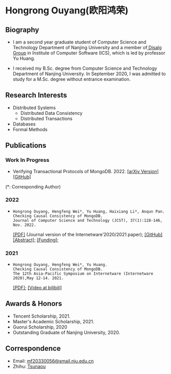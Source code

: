 # Hongrong Ouyang(欧阳鸿荣)

## Biography
- I am a second year graduate student of Computer Science and Technology Department of Nanjing University and a member of[ Disalg Group](https://github.com/Disalg-ICS-NJU/disalg-nju) in Institute of Computer Software (ICS), which is led by professor Yu Huang.

- I received my B.Sc. degree from Computer Science and Technology Department of Nanjing University. In September 2020, I was admitted to study for a M.Sc. degree without entrance examination.

## Research Interests
- Distributed Systems
  - Distributed Data Consistency
  - Distributed Transactions
- Databases
- Formal Methods

## Publications
### Work In Progress
- Verifying Transactional Protocols of MongoDB. 2022. [[arXiv Version]](https://arxiv.org/abs/2111.14946)
  [[GitHub]](https://github.com/Tsunaou/mongodb)

(*: Corresponding Author)
### 2022 
- ```
  Hongrong Ouyang, Hengfeng Wei*, Yu Huang, Haixiang Li*, Anqun Pan.
  Checking Causal Consistency of MongoDB.
  Journal of Computer Science and Technology (JCST), 37(1):128-146, Nov. 2022.
  ```
  [[PDF]](https://hengxin.github.io/papers/2022-JCST-MongoDB-CCC.pdf) (Journal version of the Internetware’2020/2021 paper); 
  [[GitHub]](https://github.com/Tsunaou/mongodb/tree/causal-checking)
  [[Abstract]](https://hengxin.github.io/papers/2022-JCST-MongoDB-CCC-Abstract.md); 
  [[Funding]](https://hengxin.github.io/papers/2022-JCST-MongoDB-CCC-Fund.md);

### 2021

- ```
  Hongrong Ouyang, Hengfeng Wei*, Yu Huang.
  Checking Causal Consistency of MongoDB.
  The 12th Asia-Pacific Symposium on Internetware (Internetware 2020),May 12-14. 2021.
  ```
  [[PDF]](https://hengxin.github.io/papers/2021-Internetware-MongoDB-CCC.pdf); [[Video at bilibili]](https://www.bilibili.com/video/BV1dK4y197FS?share_source=copy_web)

  
## Awards & Honors
- Tencent Scholarship, 2021.
- Master's Academic Scholarship, 2021.
- Guorui Scholarship, 2020
- Outstanding Graduate of Nanjing University, 2020.

## Correspondence
- Email: mf20330056@smail.nju.edu.cn
- Zhihu: [Tsunaou](https://www.zhihu.com/people/ou-yang-hong-rong)


